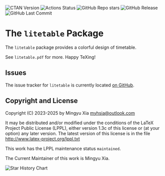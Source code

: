 <p align = "left">

<img alt = "CTAN Version"       src = "https://img.shields.io/ctan/v/litetable"                     >
<img alt = "Actions Status"     src = "https://github.com/myhsia/litetable/workflows/Test/badge.svg">
<img alt = "GitHub Repo stars"  src = "https://img.shields.io/github/stars/myhsia/litetable"        >
<img alt = "GitHub Release"     src = "https://img.shields.io/github/v/release/myhsia/litetable"    >
<img alt = "GitHub Last Commit" src = "https://img.shields.io/github/last-commit/myhsia/litetable"  >

</p>

The `litetable` Package
=======================

The `litetable` package provides a colorful design of timetable.

See `litetable.pdf` for more. Happy TeXing!

Issues
------

The issue tracker for `litetable` is currently located
[on GitHub](https://github.com/myhsia/litetable/issues).

Copyright and License
---------------------

  Copyright (C) 2023-2025 by Mingyu Xia <myhsia@outlook.com>

  It may be distributed and/or modified under the conditions of the
  LaTeX Project Public License (LPPL), either version 1.3c of this
  license or (at your option) any later version. The latest version
  of this license is in the file <http://www.latex-project.org/lppl.txt>

  This work has the LPPL maintenance status `maintained`.

  The Current Maintainer of this work is Mingyu Xia.

<picture>
  <source
    media  = "(prefers-color-scheme: dark)"
    srcset = "https://api.star-history.com/svg?repos=myhsia/litetable&type=Date&theme=dark"
  />
  <source
    media  = "(prefers-color-scheme: light)"
    srcset = "https://api.star-history.com/svg?repos=myhsia/litetable&type=Date"
  />
  <img
    alt = "Star History Chart"
    src = "https://api.star-history.com/svg?repos=myhsia/litetable&type=Date"
  />
</picture>
